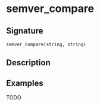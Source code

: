 # semver_compare

## Signature

`semver_compare(string, string)`

## Description



## Examples

TODO
